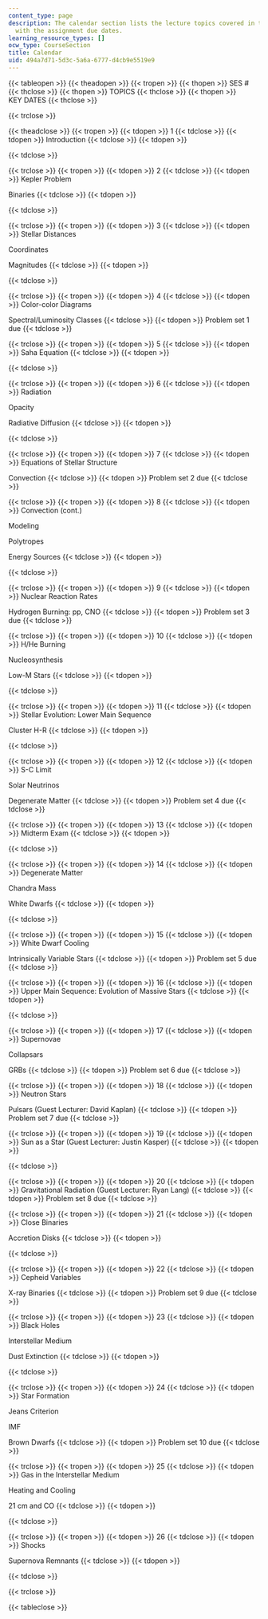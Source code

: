```yaml
---
content_type: page
description: The calendar section lists the lecture topics covered in the course along
  with the assignment due dates.
learning_resource_types: []
ocw_type: CourseSection
title: Calendar
uid: 494a7d71-5d3c-5a6a-6777-d4cb9e5519e9
---
```


{{< tableopen >}}
{{< theadopen >}}
{{< tropen >}}
{{< thopen >}}
SES #
{{< thclose >}}
{{< thopen >}}
TOPICS
{{< thclose >}}
{{< thopen >}}
KEY DATES
{{< thclose >}}

{{< trclose >}}

{{< theadclose >}}
{{< tropen >}}
{{< tdopen >}}
1
{{< tdclose >}}
{{< tdopen >}}
Introduction
{{< tdclose >}}
{{< tdopen >}}

{{< tdclose >}}

{{< trclose >}}
{{< tropen >}}
{{< tdopen >}}
2
{{< tdclose >}}
{{< tdopen >}}
Kepler Problem  
  
Binaries
{{< tdclose >}}
{{< tdopen >}}

{{< tdclose >}}

{{< trclose >}}
{{< tropen >}}
{{< tdopen >}}
3
{{< tdclose >}}
{{< tdopen >}}
Stellar Distances  
  
Coordinates  
  
Magnitudes
{{< tdclose >}}
{{< tdopen >}}

{{< tdclose >}}

{{< trclose >}}
{{< tropen >}}
{{< tdopen >}}
4
{{< tdclose >}}
{{< tdopen >}}
Color-color Diagrams  
  
Spectral/Luminosity Classes
{{< tdclose >}}
{{< tdopen >}}
Problem set 1 due
{{< tdclose >}}

{{< trclose >}}
{{< tropen >}}
{{< tdopen >}}
5
{{< tdclose >}}
{{< tdopen >}}
Saha Equation
{{< tdclose >}}
{{< tdopen >}}

{{< tdclose >}}

{{< trclose >}}
{{< tropen >}}
{{< tdopen >}}
6
{{< tdclose >}}
{{< tdopen >}}
Radiation  
  
Opacity  
  
Radiative Diffusion
{{< tdclose >}}
{{< tdopen >}}

{{< tdclose >}}

{{< trclose >}}
{{< tropen >}}
{{< tdopen >}}
7
{{< tdclose >}}
{{< tdopen >}}
Equations of Stellar Structure  
  
Convection
{{< tdclose >}}
{{< tdopen >}}
Problem set 2 due
{{< tdclose >}}

{{< trclose >}}
{{< tropen >}}
{{< tdopen >}}
8
{{< tdclose >}}
{{< tdopen >}}
Convection (cont.)  
  
Modeling  
  
Polytropes  
  
Energy Sources
{{< tdclose >}}
{{< tdopen >}}

{{< tdclose >}}

{{< trclose >}}
{{< tropen >}}
{{< tdopen >}}
9
{{< tdclose >}}
{{< tdopen >}}
Nuclear Reaction Rates  
  
Hydrogen Burning: pp, CNO
{{< tdclose >}}
{{< tdopen >}}
Problem set 3 due
{{< tdclose >}}

{{< trclose >}}
{{< tropen >}}
{{< tdopen >}}
10
{{< tdclose >}}
{{< tdopen >}}
H/He Burning  
  
Nucleosynthesis  
  
Low-M Stars
{{< tdclose >}}
{{< tdopen >}}

{{< tdclose >}}

{{< trclose >}}
{{< tropen >}}
{{< tdopen >}}
11
{{< tdclose >}}
{{< tdopen >}}
Stellar Evolution: Lower Main Sequence  
  
Cluster H-R
{{< tdclose >}}
{{< tdopen >}}

{{< tdclose >}}

{{< trclose >}}
{{< tropen >}}
{{< tdopen >}}
12
{{< tdclose >}}
{{< tdopen >}}
S-C Limit  
  
Solar Neutrinos  
  
Degenerate Matter
{{< tdclose >}}
{{< tdopen >}}
Problem set 4 due
{{< tdclose >}}

{{< trclose >}}
{{< tropen >}}
{{< tdopen >}}
13
{{< tdclose >}}
{{< tdopen >}}
Midterm Exam
{{< tdclose >}}
{{< tdopen >}}

{{< tdclose >}}

{{< trclose >}}
{{< tropen >}}
{{< tdopen >}}
14
{{< tdclose >}}
{{< tdopen >}}
Degenerate Matter  
  
Chandra Mass  
  
White Dwarfs
{{< tdclose >}}
{{< tdopen >}}

{{< tdclose >}}

{{< trclose >}}
{{< tropen >}}
{{< tdopen >}}
15
{{< tdclose >}}
{{< tdopen >}}
White Dwarf Cooling  
  
Intrinsically Variable Stars
{{< tdclose >}}
{{< tdopen >}}
Problem set 5 due
{{< tdclose >}}

{{< trclose >}}
{{< tropen >}}
{{< tdopen >}}
16
{{< tdclose >}}
{{< tdopen >}}
Upper Main Sequence: Evolution of Massive Stars
{{< tdclose >}}
{{< tdopen >}}

{{< tdclose >}}

{{< trclose >}}
{{< tropen >}}
{{< tdopen >}}
17
{{< tdclose >}}
{{< tdopen >}}
Supernovae  
  
Collapsars  
  
GRBs
{{< tdclose >}}
{{< tdopen >}}
Problem set 6 due
{{< tdclose >}}

{{< trclose >}}
{{< tropen >}}
{{< tdopen >}}
18
{{< tdclose >}}
{{< tdopen >}}
Neutron Stars  
  
Pulsars (Guest Lecturer: David Kaplan)
{{< tdclose >}}
{{< tdopen >}}
Problem set 7 due
{{< tdclose >}}

{{< trclose >}}
{{< tropen >}}
{{< tdopen >}}
19
{{< tdclose >}}
{{< tdopen >}}
Sun as a Star (Guest Lecturer: Justin Kasper)
{{< tdclose >}}
{{< tdopen >}}

{{< tdclose >}}

{{< trclose >}}
{{< tropen >}}
{{< tdopen >}}
20
{{< tdclose >}}
{{< tdopen >}}
Gravitational Radiation (Guest Lecturer: Ryan Lang)
{{< tdclose >}}
{{< tdopen >}}
Problem set 8 due
{{< tdclose >}}

{{< trclose >}}
{{< tropen >}}
{{< tdopen >}}
21
{{< tdclose >}}
{{< tdopen >}}
Close Binaries  
  
Accretion Disks
{{< tdclose >}}
{{< tdopen >}}

{{< tdclose >}}

{{< trclose >}}
{{< tropen >}}
{{< tdopen >}}
22
{{< tdclose >}}
{{< tdopen >}}
Cepheid Variables  
  
X-ray Binaries
{{< tdclose >}}
{{< tdopen >}}
Problem set 9 due
{{< tdclose >}}

{{< trclose >}}
{{< tropen >}}
{{< tdopen >}}
23
{{< tdclose >}}
{{< tdopen >}}
Black Holes  
  
Interstellar Medium  
  
Dust Extinction
{{< tdclose >}}
{{< tdopen >}}

{{< tdclose >}}

{{< trclose >}}
{{< tropen >}}
{{< tdopen >}}
24
{{< tdclose >}}
{{< tdopen >}}
Star Formation  
  
Jeans Criterion  
  
IMF  
  
Brown Dwarfs
{{< tdclose >}}
{{< tdopen >}}
Problem set 10 due
{{< tdclose >}}

{{< trclose >}}
{{< tropen >}}
{{< tdopen >}}
25
{{< tdclose >}}
{{< tdopen >}}
Gas in the Interstellar Medium  
  
Heating and Cooling  
  
21 cm and CO
{{< tdclose >}}
{{< tdopen >}}

{{< tdclose >}}

{{< trclose >}}
{{< tropen >}}
{{< tdopen >}}
26
{{< tdclose >}}
{{< tdopen >}}
Shocks  
  
Supernova Remnants
{{< tdclose >}}
{{< tdopen >}}

{{< tdclose >}}

{{< trclose >}}

{{< tableclose >}}